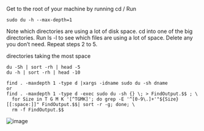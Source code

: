 Get to the root of your machine by running cd /
Run 
```
sudo du -h --max-depth=1
```
Note which directories are using a lot of disk space.
cd into one of the big directories.
Run ls -l to see which files are using a lot of space. Delete any you don’t need.
Repeat steps 2 to 5.


directories taking the most space
```
du -Sh | sort -rh | head -5
du -h | sort -rh | head -10
```

```
find . -maxdepth 1 -type d |xargs -idname sudo du -sh dname
or 
find . -maxdepth 1 -type d -exec sudo du -sh {} \; > FindOutput.$$ ; \
  for Size in T G M K '[^TGMK]'; do grep -E '^[0-9\.]+'"${Size}[[:space:]]" FindOutput.$$| sort -r -g; done; \
  rm -f FindOutput.$$
```

![image](https://user-images.githubusercontent.com/15881158/194588753-343ea63e-2261-4604-87be-57178c31468b.png)
